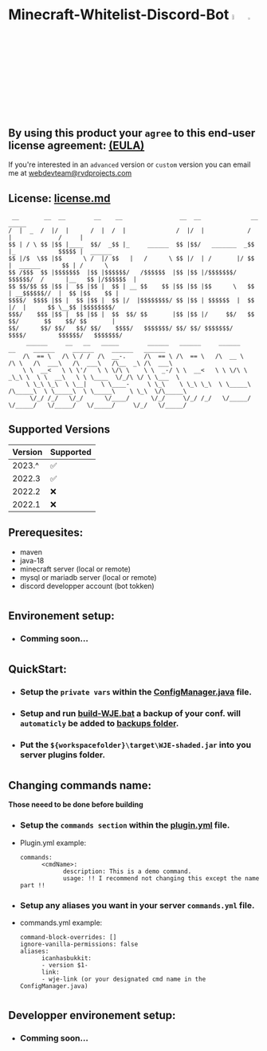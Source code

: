 # Minecraft-Whitelist-Discord-Bot <img src="https://mirrors.creativecommons.org/presskit/buttons/88x31/png/by-nc-nd.eu.png" alt="by-nc-nd" width="5%"> <img src="https://creativecommons.org/wp-content/uploads/2022/07/CCLogoColorPop1.gif" width="3%">

## By using this product your `agree` to this end-user license agreement: [(EULA)](https://github.com/Izocel/Minecraft-Whitelist-Discord-Bot/files/9796398/EULA.pdf)

If you're interested in an `advanced` version or `custom` version you can email me at <a href="mailto:webdevteam@rvdprojects.com">webdevteam@rvdprojects.com</a>

## License: [license.md](license.md)

```
 __       __  __        __    __                __  __              __               _____
/  |  _  /  |/  |      /  |  /  |              /  |/  |            /  |             /     |
$$ | / \ $$ |$$ |____  $$/  _$$ |_     ______  $$ |$$/   _______  _$$ |_            $$$$$ |  ______
$$ |/$  \$$ |$$      \ /  |/ $$   |   /      \ $$ |/  | /       |/ $$   |  ______      $$ | /      \
$$ /$$$  $$ |$$$$$$$  |$$ |$$$$$$/   /$$$$$$  |$$ |$$ |/$$$$$$$/ $$$$$$/  /      |__   $$ |/$$$$$$  |
$$ $$/$$ $$ |$$ |  $$ |$$ |  $$ | __ $$    $$ |$$ |$$ |$$      \   $$ | __$$$$$$//  |  $$ |$$    $$ |
$$$$/  $$$$ |$$ |  $$ |$$ |  $$ |/  |$$$$$$$$/ $$ |$$ | $$$$$$  |  $$ |/  |      $$ \__$$ |$$$$$$$$/
$$$/    $$$ |$$ |  $$ |$$ |  $$  $$/ $$       |$$ |$$ |/     $$/   $$  $$/       $$    $$/ $$       |
$$/      $$/ $$/   $$/ $$/    $$$$/   $$$$$$$/ $$/ $$/ $$$$$$$/     $$$$/         $$$$$$/   $$$$$$$/
     ______     __   __   _____        ______   ______     ______       __     ______     ______     ______   ______
    /\  == \   /\ \ / /  /\  __-.     /\  == \ /\  == \   /\  __ \     /\ \   /\  ___\   /\  ___\   /\__  _\ /\  ___\
    \ \  __<   \ \ \'/   \ \ \/\ \    \ \  _-/ \ \  __<   \ \ \/\ \   _\_\ \  \ \  __\   \ \ \____  \/_/\ \/ \ \___  \
     \ \_\ \_\  \ \__|    \ \____-     \ \_\    \ \_\ \_\  \ \_____\ /\_____\  \ \_____\  \ \_____\    \ \_\  \/\_____\
      \/_/ /_/   \/_/      \/____/      \/_/     \/_/ /_/   \/_____/ \/_____/   \/_____/   \/_____/     \/_/   \/_____/

```

## Supported Versions

| Version | Supported          |
| ------- | ------------------ |
| 2023.^  | :white_check_mark: |
| 2022.3  | :white_check_mark: |
| 2022.2  | :x:                |
| 2022.1  | :x:                |

## Prerequesites:

- maven
- java-18
- minecraft server (local or remote)
- mysql or mariadb server (local or remote)
- discord developper account (bot tokken)

#

## Environement setup:

- ### Comming soon...

#

## QuickStart:

- ### Setup the `private vars` within the [ConfigManager.java](src/main/java/configs/ConfigManager.java) file.
- ### Setup and run [build-WJE.bat](build-WJE.bat) a backup of your conf. will `automaticly` be added to [backups folder](/backups).
- ### Put the `${workspacefolder}\target\WJE-shaded.jar` into you server plugins folder.

#

## Changing commands name:

**Those neeed to be done before building**

- ### Setup the `commands section` within the [plugin.yml](src/main/resources/plugin.yml) file.
- Plugin.yml example:

      commands:
            <cmdName>:
                  description: This is a demo command.
                  usage: !! I recommend not changing this except the name part !!

- ### Setup any aliases you want in your server `commands.yml` file.
- commands.yml example:

      command-block-overrides: []
      ignore-vanilla-permissions: false
      aliases:
            icanhasbukkit:
            - version $1-
            link:
            - wje-link (or your designated cmd name in the ConfigManager.java)


#

## Developper environement setup:

- ### Comming soon...

#